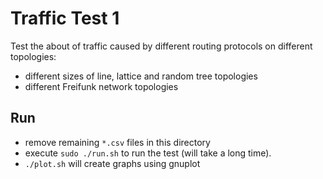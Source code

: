 # Traffic Test 1

Test the about of traffic caused by different routing protocols on different topologies:

- different sizes of line, lattice and random tree topologies
- different Freifunk network topologies

## Run

* remove remaining `*.csv` files in this directory
* execute `sudo ./run.sh` to run the test (will take a long time).
* `./plot.sh` will create graphs using gnuplot
